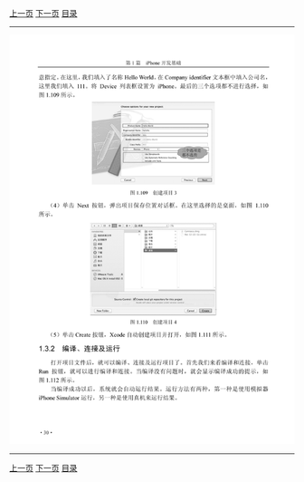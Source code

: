 [上一页](042.md) [下一页](044.md) [目录](../README.md)

***

![043](../images/043.png)

***

[上一页](042.md) [下一页](044.md) [目录](../README.md)